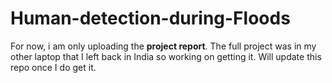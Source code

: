 # Human-detection-during-Floods

For now, i am only uploading the **project report**. The full project was in my other laptop that I left back in India so working on getting it. Will update this repo once I do get it. 
